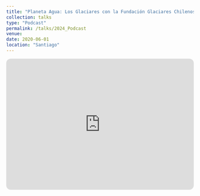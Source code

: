 ```yaml
---
title: "Planeta Agua: Los Glaciares con la Fundación Glaciares Chilenos (Podcast)"
collection: talks
type: "Podcast"
permalink: /talks/2024_Podcast
venue: 
date: 2020-06-01
location: "Santiago"
---
```


<iframe style="border-radius:12px" src="https://open.spotify.com/embed/episode/2W3PPyGetsycWDaGlakNS8?utm_source=generator" width="100%" height="352" frameBorder="0" allowfullscreen="" allow="autoplay; clipboard-write; encrypted-media; fullscreen; picture-in-picture" loading="lazy"></iframe>

